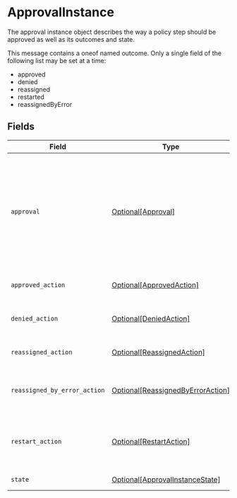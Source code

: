 # ApprovalInstance

The approval instance object describes the way a policy step should be approved as well as its outcomes and state.

This message contains a oneof named outcome. Only a single field of the following list may be set at a time:
  - approved
  - denied
  - reassigned
  - restarted
  - reassignedByError



## Fields

| Field                                                                                                                                                                                                                        | Type                                                                                                                                                                                                                         | Required                                                                                                                                                                                                                     | Description                                                                                                                                                                                                                  |
| ---------------------------------------------------------------------------------------------------------------------------------------------------------------------------------------------------------------------------- | ---------------------------------------------------------------------------------------------------------------------------------------------------------------------------------------------------------------------------- | ---------------------------------------------------------------------------------------------------------------------------------------------------------------------------------------------------------------------------- | ---------------------------------------------------------------------------------------------------------------------------------------------------------------------------------------------------------------------------- |
| `approval`                                                                                                                                                                                                                   | [Optional[Approval]](../../models/shared/approval.md)                                                                                                                                                                        | :heavy_minus_sign:                                                                                                                                                                                                           | The Approval message.<br/><br/>This message contains a oneof named typ. Only a single field of the following list may be set at a time:<br/>  - users<br/>  - manager<br/>  - appOwners<br/>  - group<br/>  - self<br/>  - entitlementOwners<br/>  - expression<br/> |
| `approved_action`                                                                                                                                                                                                            | [Optional[ApprovedAction]](../../models/shared/approvedaction.md)                                                                                                                                                            | :heavy_minus_sign:                                                                                                                                                                                                           | The approved action indicates that the approvalinstance had an outcome of approved.                                                                                                                                          |
| `denied_action`                                                                                                                                                                                                              | [Optional[DeniedAction]](../../models/shared/deniedaction.md)                                                                                                                                                                | :heavy_minus_sign:                                                                                                                                                                                                           | The denied action indicates that the c1.api.policy.v1.ApprovalInstance had an outcome of denied.                                                                                                                             |
| `reassigned_action`                                                                                                                                                                                                          | [Optional[ReassignedAction]](../../models/shared/reassignedaction.md)                                                                                                                                                        | :heavy_minus_sign:                                                                                                                                                                                                           | The ReassignedAction object describes the outcome of a policy step that has been reassigned.                                                                                                                                 |
| `reassigned_by_error_action`                                                                                                                                                                                                 | [Optional[ReassignedByErrorAction]](../../models/shared/reassignedbyerroraction.md)                                                                                                                                          | :heavy_minus_sign:                                                                                                                                                                                                           | The ReassignedByErrorAction object describes the outcome of a policy step that has been reassigned because it had an error provisioning.                                                                                     |
| `restart_action`                                                                                                                                                                                                             | [Optional[RestartAction]](../../models/shared/restartaction.md)                                                                                                                                                              | :heavy_minus_sign:                                                                                                                                                                                                           | The restart action describes the outcome of policy steps for when the task was restarted. This can be applied to multiple steps since restart skips all pending next steps.                                                  |
| `state`                                                                                                                                                                                                                      | [Optional[ApprovalInstanceState]](../../models/shared/approvalinstancestate.md)                                                                                                                                              | :heavy_minus_sign:                                                                                                                                                                                                           | The state of the approval instance                                                                                                                                                                                           |